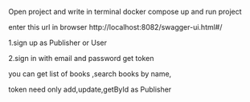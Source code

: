 Open project and write in terminal  docker compose up and run project

 enter this url in browser  http://localhost:8082/swagger-ui.html#/ 

1.sign up as Publisher or User

2.sign in with email and password get token 

you can get list of books ,search books by name,

token need only add,update,getById as Publisher 
